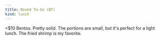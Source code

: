 ```yaml
---
title: Boxed To-Go (BT)
kind: lunch
---
```

<$10 Bentos. Pretty solid. The portions are small, but it's perfect for a light lunch. The fried shrimp is my favorite.
